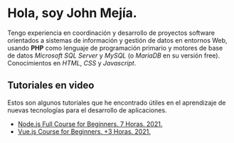 # Hola, soy John Mejía.

Tengo experiencia en coordinación y desarrollo de proyectos software orientados a sistemas de información y gestión de datos en entornos Web, usando **PHP** como lenguaje de programación primario y motores de base de datos *Microsoft SQL Server* y *MySQL* (o *MariaDB* en su versión free). Conocimientos en *HTML*, *CSS* y *Javascript*.

## Tutoriales en video

Estos son algunos tutoriales que he encontrado útiles en el aprendizaje de nuevas tecnologías para el desarrollo de aplicaciones.

* [Node.js Full Course for Beginners. 7 Horas. 2021.](https://www.youtube.com/watch?v=f2EqECiTBL8&t=2089s)
* [Vue.js Course for Beginners. +3 Horas. 2021.](https://www.youtube.com/watch?v=FXpIoQ_rT_c)
